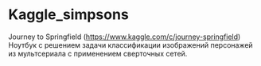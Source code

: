 # Kaggle_simpsons
Journey to Springfield (https://www.kaggle.com/c/journey-springfield)
Ноутбук с решением задачи классификации изображений персонажей из мультсериала с применением сверточных сетей.
